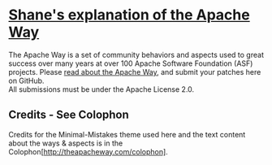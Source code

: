 # [Shane's explanation of the Apache Way](http://theapacheway.com/)

The Apache Way is a set of community behaviors and aspects used to great success over many years at over 100 Apache Software Foundation (ASF) projects.  Please [read about the Apache Way](http://theapacheway.com/), and submit your patches here on GitHub.  
All submissions must be under the Apache License 2.0.

## Credits - See Colophon

Credits for the Minimal-Mistakes theme used here and the text content about the ways & aspects is in the Colophon[http://theapacheway.com/colophon].